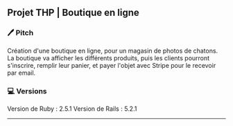 Projet THP | Boutique en ligne
--------------------------------------------

### 🖊 Pitch

Création d'une boutique en ligne, pour un magasin de photos de chatons. La boutique va afficher les différents produits, puis les clients pourront s'inscrire, remplir leur panier, et payer l'objet avec Stripe pour le recevoir par email.

### 💻 Versions

Version de Ruby : 2.5.1
Version de Rails : 5.2.1

--------------------------------------------